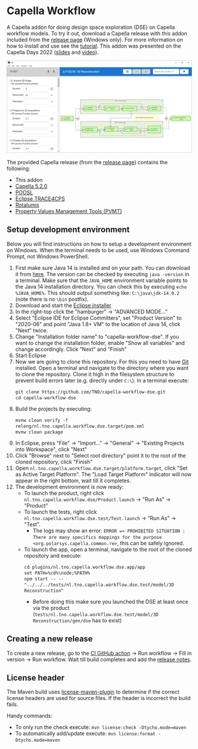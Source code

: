 # Capella Workflow 

A Capella addon for doing design space exploration (DSE) on Capella workflow models. To try it out, download a Capella release with this addon included from the [release page](https://github.com/TNO/capella-workflow-dse/releases) (Windows only). For more information on how to install and use see the [tutorial](tutorial.pdf). This addon was presented on the Capella Days 2022 ([slides](https://www.slideshare.net/Obeo_corp/capelladays2022-thermofisher-esi-tno-a-method-for-quantitative-evaluation-of-functional-chains-supported-by-a-capella-addon) and [video](https://www.youtube.com/watch?v=BEYfcVq2glo&list=PLfrEYVpSGVLzbLqLJCohL_Cfgu8EzuXtr&index=2)).

![](images/dse.png)

The provided Capella release (from the [release page](https://github.com/TNO/capella-workflow-dse/releases)) contains the following:
- This addon
- [Capella 5.2.0](https://www.eclipse.org/capella/)
- [POOSL](https://www.poosl.org/)
- [Eclipse TRACE4CPS](https://projects.eclipse.org/projects/technology.trace4cps)
- [Rotalumis](https://www.es.ele.tue.nl/poosl/Tools/rotalumis/)
- [Property Values Management Tools (PVMT)](https://www.eclipse.org/capella/addons.html)

## Setup development environment
Below you will find instructions on how to setup a development environment on Windows. When the terminal needs to be used, use Windows Command Prompt, not Windows PowerShell.
1. First make sure Java 14 is installed and on your path. You can download it from [here](https://adoptopenjdk.net/releases.html?variant=openjdk14&jvmVariant=hotspot). The version can be checked by executing `java -version` in a terminal. Make sure that the `JAVA_HOME` environment variable points to the Java 14 installation directory. You can check this by executing `echo %JAVA_HOME%`. This should output something like: `C:\java\jdk-14.0.2` (note there is no `\bin` postfix).
1. Download and start the [Eclipse installer](https://www.eclipse.org/downloads/)
1. In the right-top click the "hamburger" -> "ADVANCED MODE..."
1. Select "Eclipse IDE for Eclipse Committers", set "Product Version" to "2020-06" and point "Java 1.8+ VM" to the location of Java 14, click "Next" twice.
1. Change "Installation folder name" to "capella-workflow-dse". If you want to change the installation folder, enable "Show all variables" and change accordingly. Click "Next" and "Finish"
1. Start Eclipse
1. Now we are going to clone this repository. For this you need to have [Git](https://git-scm.com/) installed. Open a terminal and navigate to the directory where you want to clone the repository. Clone it high in the filesystem structure to prevent build errors later (e.g. directly under `C:\`). In a terminal execute:
    ```
    git clone https://github.com/TNO/capella-workflow-dse.git
    cd capella-workflow-dse
    ```
1. Build the projects by executing:
    ```
    mvnw clean verify -f releng/nl.tno.capella.workflow.dse.target/pom.xml
    mvnw clean package
    ```
1. In Eclipse, press "File" -> "Import..." -> "General" -> "Existing Projects into Workspace", click "Next"
1. Click "Browse" next to "Select root directory" point it to the root of the cloned repository, click "Finish"
1. Open `nl.tno.capella.workflow.dse.target/platform.target`, click "Set as Active Target Platform". The "Load Target Platform" indicator will now appear in the right bottom, wait till it completes.
1. The development environment is now ready:
    - To launch the product, right click `nl.tno.capella.workflow.dse/Product.launch` -> "Run As" -> "Product"
    - To launch the tests, right click `nl.tno.capella.workflow.dse.test/Test.launch` -> "Run As" -> "Test". 
        - The logs may show an error: `ERROR => PROHIBITED SITUATION : There are many specifics mappings for the purpose <org.polarsys.capella.common.re>`, this can be safely ignored.
    - To launch the app, open a terminal, navigate to the root of the cloned repository and execute:
        ```
        cd plugins/nl.tno.capella.workflow.dse.app/app
        set PATH=%cd%\node;%PATH%
        npm start -- -- "../../../tests/nl.tno.capella.workflow.dse.test/model/3D Reconstruction"
        ```
        - Before doing this make sure you launched the DSE at least once via the product (`tests/nl.tno.capella.workflow.dse.test/model/3D Reconstruction/gen/dse` has to exist)

## Creating a new release
To create a new release, go to the [CI GitHub action](https://github.com/TNO/capella-workflow-dse/actions/workflows/ci.yml) -> Run workflow -> Fill in version -> Run workflow. Wait till build completes and add the [release notes](https://github.com/TNO/capella-workflow-dse/releases).

## License header
The Maven build uses [license-maven-plugin](https://github.com/mycila/license-maven-plugin) to determine if the correct license headers are used for source files. If the header is incorrect the build fails.

Handy commands:
- To only run the check execute: `mvn license:check -Dtycho.mode=maven`
- To automatically add/update execute: `mvn license:format -Dtycho.mode=maven`
